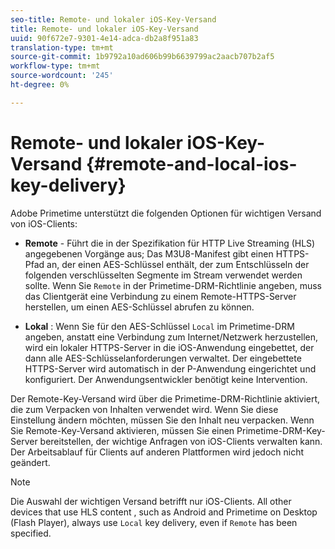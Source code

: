 ```yaml
---
seo-title: Remote- und lokaler iOS-Key-Versand
title: Remote- und lokaler iOS-Key-Versand
uuid: 90f672e7-9301-4e14-adca-db2a8f951a83
translation-type: tm+mt
source-git-commit: 1b9792a10ad606b99b6639799ac2aacb707b2af5
workflow-type: tm+mt
source-wordcount: '245'
ht-degree: 0%

---
```



# Remote- und lokaler iOS-Key-Versand {#remote-and-local-ios-key-delivery}

Adobe Primetime unterstützt die folgenden Optionen für wichtigen Versand von iOS-Clients:

* **Remote** - Führt die in der Spezifikation für HTTP Live Streaming (HLS) angegebenen Vorgänge aus; Das M3U8-Manifest gibt einen HTTPS-Pfad an, der einen AES-Schlüssel enthält, der zum Entschlüsseln der folgenden verschlüsselten Segmente im Stream verwendet werden sollte. Wenn Sie `Remote` in der Primetime-DRM-Richtlinie angeben, muss das Clientgerät eine Verbindung zu einem Remote-HTTPS-Server herstellen, um einen AES-Schlüssel abrufen zu können.

* **Lokal** : Wenn Sie für den AES-Schlüssel `Local` im Primetime-DRM angeben, anstatt eine Verbindung zum Internet/Netzwerk herzustellen, wird ein lokaler HTTPS-Server in die iOS-Anwendung eingebettet, der dann alle AES-Schlüsselanforderungen verwaltet. Der eingebettete HTTPS-Server wird automatisch in der P-Anwendung eingerichtet und konfiguriert. Der Anwendungsentwickler benötigt keine Intervention.

Der Remote-Key-Versand wird über die Primetime-DRM-Richtlinie aktiviert, die zum Verpacken von Inhalten verwendet wird. Wenn Sie diese Einstellung ändern möchten, müssen Sie den Inhalt neu verpacken. Wenn Sie Remote-Key-Versand aktivieren, müssen Sie einen Primetime-DRM-Key-Server bereitstellen, der wichtige Anfragen von iOS-Clients verwalten kann. Der Arbeitsablauf für Clients auf anderen Plattformen wird jedoch nicht geändert.

>[!NOTE]
>
>Die Auswahl der wichtigen Versand betrifft nur iOS-Clients. All other devices that use HLS content , such as Android and Primetime on Desktop (Flash Player), always use `Local` key delivery, even if `Remote` has been specified.

